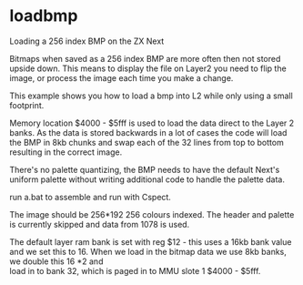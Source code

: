 # loadbmp
 Loading a 256 index BMP on the ZX Next

Bitmaps when saved as a 256 index BMP are more often then not stored upside down.
This means to display the file on Layer2 you need to flip the image, or process the
image each time you make a change. 

This example shows you how to load a bmp into L2 while only using a small footprint.

Memory location $4000 - $5fff is used to load the data direct to the Layer 2 banks. 
As the data is stored backwards in a lot of cases the code will load the BMP in 8kb 
chunks and swap each of the 32 lines from top to bottom resulting in the correct image.

There's no palette quantizing, the BMP needs to have the default Next's uniform
palette without writing additional code to handle the palette data. 

run a.bat to assemble and run with Cspect. 

The image should be 256*192 256 colours indexed. The header and palette is currently skipped
and data from 1078 is used. 

The default layer ram bank is set with reg $12 - this uses a 16kb bank value and we set this 
to 16. When we load in the bitmap data we use 8kb banks, we double this 16 *2 and  
load in to bank 32, which is paged in to MMU slote 1 $4000 - $5fff. 

